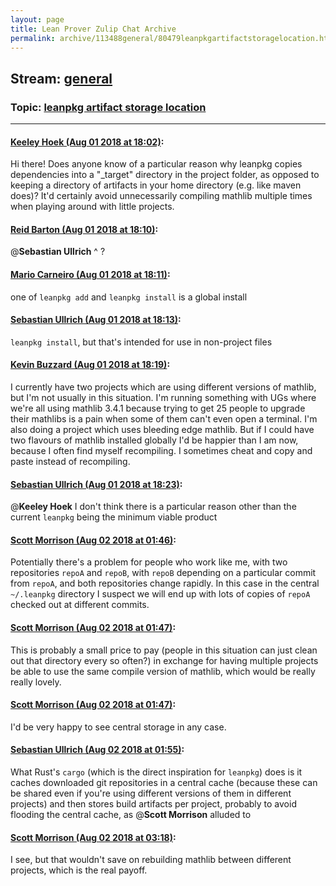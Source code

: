 ```yaml
---
layout: page
title: Lean Prover Zulip Chat Archive 
permalink: archive/113488general/80479leanpkgartifactstoragelocation.html
---
```


## Stream: [general](index.html)
### Topic: [leanpkg artifact storage location](80479leanpkgartifactstoragelocation.html)

---

#### [Keeley Hoek (Aug 01 2018 at 18:02)](https://leanprover.zulipchat.com/#narrow/stream/113488-general/topic/leanpkg%20artifact%20storage%20location/near/130723831):
Hi there! Does anyone know of a particular reason why leanpkg copies dependencies into a "_target" directory in the project folder, as opposed to keeping a directory of artifacts in your home directory (e.g. like maven does)? It'd certainly avoid unnecessarily compiling mathlib multiple times when playing around with little projects.

#### [Reid Barton (Aug 01 2018 at 18:10)](https://leanprover.zulipchat.com/#narrow/stream/113488-general/topic/leanpkg%20artifact%20storage%20location/near/130724301):
@**Sebastian Ullrich** ^ ?

#### [Mario Carneiro (Aug 01 2018 at 18:11)](https://leanprover.zulipchat.com/#narrow/stream/113488-general/topic/leanpkg%20artifact%20storage%20location/near/130724346):
one of `leanpkg add` and `leanpkg install` is a global install

#### [Sebastian Ullrich (Aug 01 2018 at 18:13)](https://leanprover.zulipchat.com/#narrow/stream/113488-general/topic/leanpkg%20artifact%20storage%20location/near/130724449):
`leanpkg install`, but that's intended for use in non-project files

#### [Kevin Buzzard (Aug 01 2018 at 18:19)](https://leanprover.zulipchat.com/#narrow/stream/113488-general/topic/leanpkg%20artifact%20storage%20location/near/130724789):
I currently have two projects which are using different versions of mathlib, but I'm not usually in this situation. I'm running something with UGs where we're all using mathlib 3.4.1 because trying to get 25 people to upgrade their mathlibs is a pain when some of them can't even open a terminal. I'm also doing a project which uses bleeding edge mathlib. But if I could have two flavours of mathlib installed globally I'd be happier than I am now, because I often find myself recompiling. I sometimes cheat and copy and paste instead of recompiling.

#### [Sebastian Ullrich (Aug 01 2018 at 18:23)](https://leanprover.zulipchat.com/#narrow/stream/113488-general/topic/leanpkg%20artifact%20storage%20location/near/130724961):
@**Keeley Hoek** I don't think there is a particular reason other than the current `leanpkg` being the minimum viable product

#### [Scott Morrison (Aug 02 2018 at 01:46)](https://leanprover.zulipchat.com/#narrow/stream/113488-general/topic/leanpkg%20artifact%20storage%20location/near/130748733):
Potentially there's a problem for people who work like me, with two repositories `repoA` and `repoB`, with `repoB` depending on a particular commit from `repoA`, and both repositories change rapidly. In this case in the central `~/.leanpkg` directory I suspect we will end up with lots of copies of `repoA` checked out at different commits.

#### [Scott Morrison (Aug 02 2018 at 01:47)](https://leanprover.zulipchat.com/#narrow/stream/113488-general/topic/leanpkg%20artifact%20storage%20location/near/130748735):
This is probably a small price to pay (people in this situation can just clean out that directory every so often?) in exchange for having multiple projects be able to use the same compile version of mathlib, which would be really really lovely.

#### [Scott Morrison (Aug 02 2018 at 01:47)](https://leanprover.zulipchat.com/#narrow/stream/113488-general/topic/leanpkg%20artifact%20storage%20location/near/130748740):
I'd be very happy to see central storage in any case.

#### [Sebastian Ullrich (Aug 02 2018 at 01:55)](https://leanprover.zulipchat.com/#narrow/stream/113488-general/topic/leanpkg%20artifact%20storage%20location/near/130748981):
What Rust's `cargo` (which is the direct inspiration for `leanpkg`) does is it caches downloaded git repositories in a central cache (because these can be shared even if you're using different versions of them in different projects) and then stores build artifacts per project, probably to avoid flooding the central cache, as @**Scott Morrison** alluded to

#### [Scott Morrison (Aug 02 2018 at 03:18)](https://leanprover.zulipchat.com/#narrow/stream/113488-general/topic/leanpkg%20artifact%20storage%20location/near/130751692):
I see, but that wouldn't save on rebuilding mathlib between different projects, which is the real payoff.

